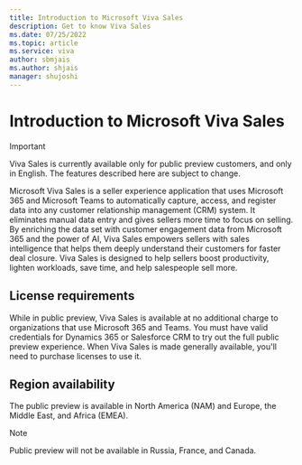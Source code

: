 ```yaml
---
title: Introduction to Microsoft Viva Sales
description: Get to know Viva Sales
ms.date: 07/25/2022
ms.topic: article
ms.service: viva
author: sbmjais
ms.author: shjais
manager: shujoshi
---
```


# Introduction to Microsoft Viva Sales

> [!IMPORTANT]
> Viva Sales is currently available only for public preview customers, and only in English. The features described here are subject to change.

Microsoft Viva Sales is a seller experience application that uses Microsoft 365 and Microsoft Teams to automatically capture, access, and register data into any customer relationship management (CRM) system. It eliminates manual data entry and gives sellers more time to focus on selling. By enriching the data set with customer engagement data from Microsoft 365 and the power of AI, Viva Sales empowers sellers with sales intelligence that helps them deeply understand their customers for faster deal closure. Viva Sales is designed to help sellers boost productivity, lighten workloads, save time, and help salespeople sell more.

## License requirements

While in public preview, Viva Sales is available at no additional charge to organizations that use Microsoft 365 and Teams. You must have valid credentials for Dynamics 365 or Salesforce CRM to try out the full public preview experience. When Viva Sales is made generally available, you'll need to purchase licenses to use it.

## Region availability

The public preview is available in North America (NAM) and Europe, the Middle East, and Africa (EMEA).

> [!NOTE]
> Public preview will not be available in Russia, France, and Canada.


